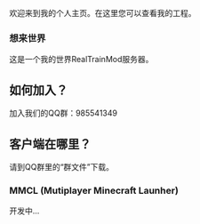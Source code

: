 欢迎来到我的个人主页。在这里您可以查看我的工程。

### 想来世界

这是一个我的世界RealTrainMod服务器。

## 如何加入？

加入我们的QQ群：985541349

## 客户端在哪里？

请到QQ群里的“群文件”下载。

### MMCL (Mutiplayer Minecraft Launher)

开发中...
